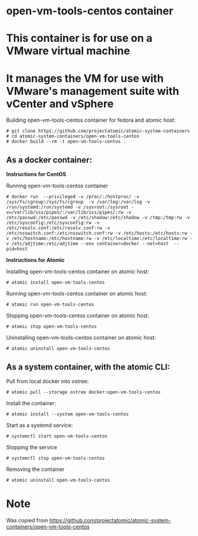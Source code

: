 # open-vm-tools-centos container
# This container is for use on a VMware virtual machine
# It manages the VM for use with VMware's management suite with vCenter and vSphere

Building open-vm-tools-centos container for fedora and atomic host:

```
# git clone https://github.com/projectatomic/atomic-system-containers
# cd atomic-system-containers/open-vm-tools-centos
# docker build --rm -t open-vm-tools-centos .
```

## As a docker container:

**Instructions for CentOS**

Running open-vm-tools-centos container

```
# docker run  --privileged -v /proc/:/hostproc/ -v /sys/fs/cgroup:/sys/fs/cgroup  -v /var/log:/var/log -v /run/systemd:/run/systemd -v /sysroot:/sysroot -v=/var/lib/sss/pipes/:/var/lib/sss/pipes/:rw -v /etc/passwd:/etc/passwd -v /etc/shadow:/etc/shadow -v /tmp:/tmp:rw -v /etc/sysconfig:/etc/sysconfig:rw -v /etc/resolv.conf:/etc/resolv.conf:rw -v /etc/nsswitch.conf:/etc/nsswitch.conf:rw -v /etc/hosts:/etc/hosts:rw -v /etc/hostname:/etc/hostname:rw -v /etc/localtime:/etc/localtime:rw -v /etc/adjtime:/etc/adjtime --env container=docker --net=host  --pid=host
```

**Instructions for Atomic**

Installing open-vm-tools-centos container on atomic host:

```
# atomic install open-vm-tools-centos
```

Running open-vm-tools-centos container on atomic host:

```
# atomic run open-vm-tools-centos
```

Stopping open-vm-tools-centos container on atomic host:

```
# atomic stop open-vm-tools-centos
```

Uninstalling open-vm-tools-centos container on atomic host:

```
# atomic uninstall open-vm-tools-centos
```

## As a system container, with the atomic CLI:

Pull from local docker into ostree:

```
# atomic pull --storage ostree docker:open-vm-tools-centos
```

Install the container:

```
# atomic install --system open-vm-tools-centos
```

Start as a systemd service:

```
# systemctl start open-vm-tools-centos
```

Stopping the service

```
# systemctl stop open-vm-tools-centos
```

Removing the container

```
# atomic uninstall open-vm-tools-centos
```


# Note
Was copied from https://github.com/projectatomic/atomic-system-containers/open-vm-tools-centos
